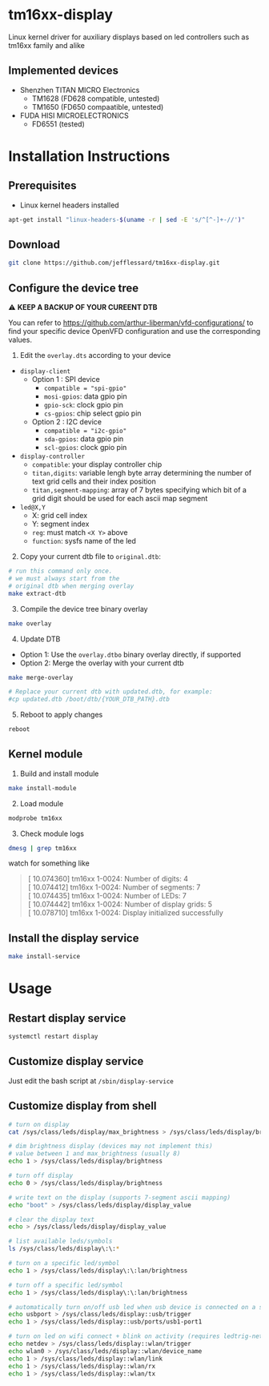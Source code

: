 # tm16xx-display
Linux kernel driver for auxiliary displays based on led controllers such as tm16xx family and alike

## Implemented devices
* Shenzhen TITAN MICRO Electronics
  * TM1628 (FD628 compatible, untested)
  * TM1650 (FD650 compaatible, untested)
* FUDA HISI MICROELECTRONICS
  * FD6551 (tested)

# Installation Instructions

## Prerequisites
* Linux kernel headers installed
```sh
apt-get install "linux-headers-$(uname -r | sed -E 's/^[^-]+-//')"
```

## Download
```sh
git clone https://github.com/jefflessard/tm16xx-display.git
```

## Configure the device tree
:warning: **KEEP A BACKUP OF YOUR CUREENT DTB**

You can refer to https://github.com/arthur-liberman/vfd-configurations/ to find your specific device OpenVFD configuration and use the corresponding values.

1. Edit the `overlay.dts` according to your device
  * `display-client`
    * Option 1 : SPI device
      * `compatible = "spi-gpio"`
      * `mosi-gpios`: data gpio pin
      * `gpio-sck`: clock gpio pin
      * `cs-gpios`: chip select gpio pin
    * Option 2 : I2C device
      * `compatible = "i2c-gpio"`
      * `sda-gpios`: data gpio pin
      * `scl-gpios`: clock gpio pin
  * `display-controller`
    * `compatible`: your display controller chip
    * `titan,digits`: variable lengh byte array determining the number of text grid cells and their index position 
    * `titan,segment-mapping`: array of 7 bytes specifying which bit of a grid digit should be used for each ascii map segment
  * `led@X,Y`
    * X: grid cell index
    * Y: segment index
    * `reg`: must match `<X Y>` above
    * `function`: sysfs name of the led

2. Copy your current dtb file to `original.dtb`:
```sh
# run this command only once.
# we must always start from the
# original dtb when merging overlay
make extract-dtb
```

3. Compile the device tree binary overlay
```sh
make overlay
```

4. Update DTB
  * Option 1: Use the `overlay.dtbo` binary overlay directly, if supported
  * Option 2: Merge the overlay with your current dtb
```sh
make merge-overlay

# Replace your current dtb with updated.dtb, for example:
#cp updated.dtb /boot/dtb/{YOUR_DTB_PATH}.dtb
```

5. Reboot to apply changes
```sh
reboot
```

## Kernel module
1. Build and install module
```sh
make install-module
```

2. Load module
```sh
modprobe tm16xx
```

3. Check module logs
```sh
dmesg | grep tm16xx
```
watch for something like 
> [   10.074360] tm16xx 1-0024: Number of digits: 4  
[   10.074412] tm16xx 1-0024: Number of segments: 7  
[   10.074435] tm16xx 1-0024: Number of LEDs: 7  
[   10.074442] tm16xx 1-0024: Number of display grids: 5  
[   10.078710] tm16xx 1-0024: Display initialized successfully

## Install the display service
```sh
make install-service
```

# Usage

## Restart display service
```sh
systemctl restart display
```

## Customize display service
Just edit the bash script at `/sbin/display-service`

## Customize display from shell
```sh
# turn on display
cat /sys/class/leds/display/max_brightness > /sys/class/leds/display/brightness

# dim brightness display (devices may not implement this)
# value between 1 and max_brightness (usually 8)
echo 1 > /sys/class/leds/display/brightness

# turn off display
echo 0 > /sys/class/leds/display/brightness

# write text on the display (supports 7-segment ascii mapping)
echo "boot" > /sys/class/leds/display/display_value

# clear the display text
echo > /sys/class/leds/display/display_value

# list available leds/symbols
ls /sys/class/leds/display\:\:*

# turn on a specific led/symbol
echo 1 > /sys/class/leds/display\:\:lan/brightness

# turn off a specific led/symbol
echo 1 > /sys/class/leds/display\:\:lan/brightness

# automatically turn on/off usb led when usb device is connected on a specific port
echo usbport > /sys/class/leds/display::usb/trigger
echo 1 > /sys/class/leds/display::usb/ports/usb1-port1

# turn on led on wifi connect + blink on activity (requires ledtrig-netdev module)
echo netdev > /sys/class/leds/display::wlan/trigger
echo wlan0 > /sys/class/leds/display::wlan/device_name
echo 1 > /sys/class/leds/display::wlan/link
echo 1 > /sys/class/leds/display::wlan/rx
echo 1 > /sys/class/leds/display::wlan/tx
```
